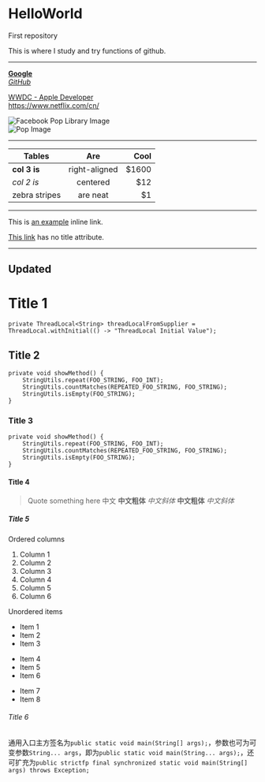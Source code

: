 HelloWorld
==========
First repository

This is where I study and try functions of github.
***
[**Google**](https://www.google.com.hk/?gws_rd=ssl)  
[*GitHub*](https://github.com/)

[WWDC - Apple Developer](https://developer.apple.com/wwdc/)  
<https://www.netflix.com/cn/>

![Facebook Pop Library Image](https://raw.githubusercontent.com/facebook/pop/master/Images/pop.gif)  
![Pop Image][2]  

[2]: https://raw.githubusercontent.com/facebook/pop/master/Images/pop.gif "Facebook Pop Library Image"
***
| Tables        | Are           | Cool  |
| ------------- |:-------------:| -----:|
| __col 3 is__      | right-aligned | $1600 |
| _col 2 is_      | centered      |   $12 |
| zebra stripes | are neat      |    $1 |
***
This is [an example](http://example.com/ "Title") inline link.

[This link](http://example.net/) has no title attribute.
***
Updated
----------
# Title 1
```
private ThreadLocal<String> threadLocalFromSupplier = ThreadLocal.withInitial(() -> "ThreadLocal Initial Value");
```
## Title 2
```
private void showMethod() {
    StringUtils.repeat(FOO_STRING, FOO_INT);
    StringUtils.countMatches(REPEATED_FOO_STRING, FOO_STRING);
    StringUtils.isEmpty(FOO_STRING);
}
```
### Title 3
    private void showMethod() {
        StringUtils.repeat(FOO_STRING, FOO_INT);
        StringUtils.countMatches(REPEATED_FOO_STRING, FOO_STRING);
        StringUtils.isEmpty(FOO_STRING);
    }
#### Title 4
> Quote something here 中文 __中文粗体__ _中文斜体_ **中文粗体** *中文斜体*
##### Title 5
Ordered columns
1. Column 1
2. Column 2
3. Column 3
4. Column 4
5. Column 5
6. Column 6

Unordered items
* Item 1
* Item 2
* Item 3
- Item 4
- Item 5
- Item 6
+ Item 7
+ Item 8
###### Title 6
通用入口主方签名为`public static void main(String[] args);`，参数也可为可变参数`String... args`，即为`public static void main(String... args);`，还可扩充为`public strictfp final synchronized static void main(String[] args) throws Exception;`



